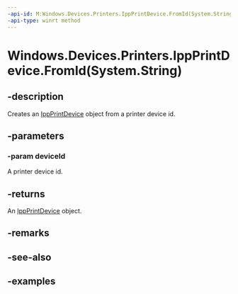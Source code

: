 ```yaml
---
-api-id: M:Windows.Devices.Printers.IppPrintDevice.FromId(System.String)
-api-type: winrt method
---
```


# Windows.Devices.Printers.IppPrintDevice.FromId(System.String)

<!--
public static Windows.Devices.Printers.IppPrintDevice FromId (string deviceId);
-->


## -description

Creates an [IppPrintDevice](./ippprintdevice.md) object from a printer device id.

## -parameters

### -param deviceId

A printer device id.

## -returns

An [IppPrintDevice](./ippprintdevice.md) object.

## -remarks

## -see-also

## -examples

